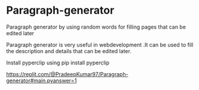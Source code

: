 # Paragraph-generator
Paragraph generator by using random words for filling pages that can be edited later

Paragraph generator is very useful in webdevelopment .It can be used to fill the description and details that can be edited later.

Install pyperclip using pip install pyperclip

https://replit.com/@PradeepKumar97/Paragraph-generator#main.pyanswer=1

